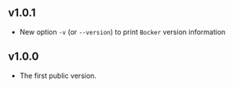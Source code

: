 ## v1.0.1

* New option `-v` (or `--version`) to print `Bocker` version information

## v1.0.0

* The first public version.

